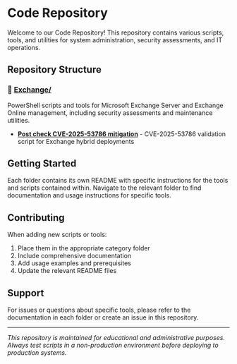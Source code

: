# Code Repository

Welcome to our Code Repository! This repository contains various scripts, tools, and utilities for system administration, security assessments, and IT operations.

## Repository Structure

### 📁 [Exchange/](./Exchange/)
PowerShell scripts and tools for Microsoft Exchange Server and Exchange Online management, including security assessments and maintenance utilities.

- **[Post check CVE-2025-53786 mitigation](./Exchange/Post_check_CVE-2025-53786_mitigation.ps1)** - CVE-2025-53786 validation script for Exchange hybrid deployments

## Getting Started

Each folder contains its own README with specific instructions for the tools and scripts contained within. Navigate to the relevant folder to find documentation and usage instructions for specific tools.

## Contributing

When adding new scripts or tools:
1. Place them in the appropriate category folder
2. Include comprehensive documentation
3. Add usage examples and prerequisites
4. Update the relevant README files

## Support

For issues or questions about specific tools, please refer to the documentation in each folder or create an issue in this repository.

---

*This repository is maintained for educational and administrative purposes. Always test scripts in a non-production environment before deploying to production systems.*

